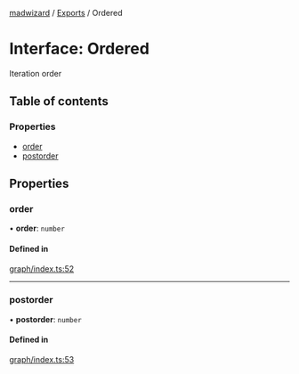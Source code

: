 [madwizard](../README.md) / [Exports](../modules.md) / Ordered

# Interface: Ordered

Iteration order

## Table of contents

### Properties

- [order](Ordered.md#order)
- [postorder](Ordered.md#postorder)

## Properties

### order

• **order**: `number`

#### Defined in

[graph/index.ts:52](https://github.com/starpit/madwizard/blob/7849c0f/src/graph/index.ts#L52)

---

### postorder

• **postorder**: `number`

#### Defined in

[graph/index.ts:53](https://github.com/starpit/madwizard/blob/7849c0f/src/graph/index.ts#L53)
